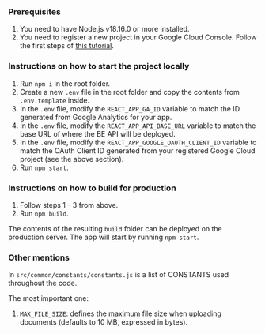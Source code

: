 ### Prerequisites

1. You need to have Node.js v18.16.0 or more installed.
2. You need to register a new project in your Google Cloud Console. Follow the first steps of [this tutorial](https://blog.logrocket.com/guide-adding-google-login-react-app/).

### Instructions on how to start the project locally

1. Run `npm i` in the root folder.
2. Create a new `.env` file in the root folder and copy the contents from `.env.template` inside.
3. In the `.env` file, modify the `REACT_APP_GA_ID` variable to match the ID generated from Google Analytics for your app.
4. In the `.env` file, modify the `REACT_APP_API_BASE_URL` variable to match the base URL of where the BE API will be deployed.
5. In the `.env` file, modify the `REACT_APP_GOOGLE_OAUTH_CLIENT_ID` variable to match the OAuth Client ID generated from your registered Google Cloud project (see the above section).
6. Run `npm start`.

### Instructions on how to build for production

1. Follow steps 1 - 3 from above.
2. Run `npm build`.

The contents of the resulting `build` folder can be deployed on the production server. The app will start by running `npm start`.

### Other mentions

In `src/common/constants/constants.js` is a list of CONSTANTS used throughout the code.

The most important one:

1. `MAX_FILE_SIZE`: defines the maximum file size when uploading documents (defaults to 10 MB, expressed in bytes).
